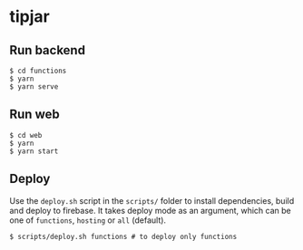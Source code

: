 # tipjar

## Run backend
```shell
$ cd functions
$ yarn
$ yarn serve
```

## Run web
```shell
$ cd web
$ yarn
$ yarn start
```

## Deploy
Use the `deploy.sh` script in the `scripts/` folder to install dependencies, build and deploy to firebase. 
It takes deploy mode as an argument, which can be one of `functions`, `hosting` or `all` (default).

```shell
$ scripts/deploy.sh functions # to deploy only functions
```